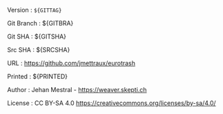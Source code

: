 
Version
: `${GITTAG}`

Git Branch
: ${GITBRA}

Git SHA
: ${GITSHA}

Src SHA
: ${SRCSHA}

URL
: https://github.com/jmettraux/eurotrash

Printed
: ${PRINTED}

Author
: Jehan Mestral - https://weaver.skepti.ch

License
: CC BY-SA 4.0 <span class="license-link">https://creativecommons.org/licenses/by-sa/4.0/</span>

